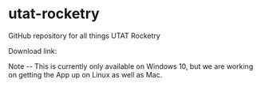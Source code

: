 # utat-rocketry
GitHub repository for all things UTAT Rocketry

Download link:

Note -- This is currently only available on Windows 10, but we are working on getting the App up on Linux as well as Mac.
